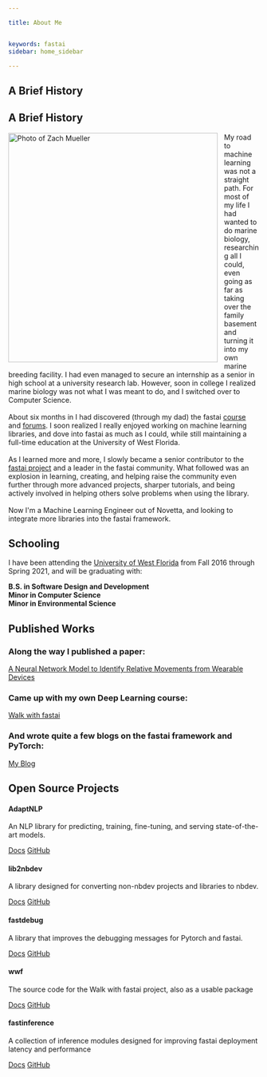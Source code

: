 ```yaml
---

title: About Me


keywords: fastai
sidebar: home_sidebar

---
```

## A Brief History

<div class="row">
    <div class="panel panel-default text-center">
        <h2>A Brief History</h2>
    <img src="/assets/images/portrait.png" alt="Photo of Zach Mueller" style="width:420px;height:460px; padding: 0px 10px 0px 0px" align="left">
    My road to machine learning was not a straight path. For most of my life I had wanted to do marine biology, researching all I could, even going as far as taking over the family basement and turning it into my own marine breeding facility. I had even managed to secure an internship as a senior in high school at a university research lab. However, soon in college I realized marine biology was not what I was meant to do, and I switched over to Computer Science.<br><br>About six months in I had discovered (through my dad) the fastai <a href="https://course.fast.ai">course</a> and <a href="https://forums.fast.ai">forums</a>. I soon realized I really enjoyed working on machine learning libraries, and dove into fastai as much as I could, while still maintaining a full-time education at the University of West Florida. <br><br>As I learned more and more, I slowly became a senior contributor to the <a href="https://github.com/fastai/fastai">fastai project</a> and a leader in the fastai community. What followed was an explosion in learning, creating, and helping raise the community even further through more advanced projects, sharper tutorials, and being actively involved in helping others solve problems when using the library. <br><br>Now I'm a Machine Learning Engineer out of Novetta, and looking to integrate more libraries into the fastai framework.
    </div>
</div>

<div class="row">
    <div class="panel panel-default text-center">
             <h2>Schooling</h2>
             <p>I have been attending the <a href="https://uwf.edu/">University of West Florida</a> from Fall 2016 through Spring 2021, and will be graduating with:</p>
         <span class="fa-stack fa-1x">
               <i class="fa fa-circle fa-stack-2x text-primary"></i>
               <i class="fa fa-hand-o-right fa-stack-1x fa-inverse"></i>
         </span>
        <b>B.S. in Software Design and Development</b>
        <br>
        <span class="fa-stack fa-1x">
               <i class="fa fa-circle fa-stack-2x text-primary"></i>
               <i class="fa fa-hand-o-right fa-stack-1x fa-inverse"></i>
         </span>
        <b>Minor in Computer Science</b>
        <br>
        <span class="fa-stack fa-1x">
               <i class="fa fa-circle fa-stack-2x text-primary"></i>
               <i class="fa fa-hand-o-right fa-stack-1x fa-inverse"></i>
         </span>
        <b>Minor in Environmental Science</b>
        <br>
        <h2>Published Works</h2>
        <h3>Along the way I published a paper:</h3>
        <span class="fa-stack fa-1x">
               <i class="fa fa-circle fa-stack-2x text-primary"></i>
               <i class="fa fa-book fa-stack-1x fa-inverse"></i>
         </span>
        <a href="https://ieeexplore.ieee.org/document/9368261">A Neural Network Model to Identify Relative Movements from Wearable Devices</a>
        <h3>Came up with my own Deep Learning course:</h3>
        <span class="fa-stack fa-1x">
               <i class="fa fa-circle fa-stack-2x text-primary"></i>
               <i class="fa fa-pencil fa-stack-1x fa-inverse"></i>
         </span>
        <a href="https://walkwithfastai.com/Introduction">Walk with fastai</a>
        <h3>And wrote quite a few blogs on the fastai framework and PyTorch:</h3>
        <span class="fa-stack fa-1x">
               <i class="fa fa-circle fa-stack-2x text-primary"></i>
               <i class="fa fa-bookmark fa-stack-1x fa-inverse"></i>
         </span>
        <a href="https://muellerzr.github.io/fastblog">My Blog</a>
        <div class="row">
         <div class="col-lg-12">
             <h2 class="page-header">Open Source Projects</h2>
         </div>
         <div class="col-md-3 col-sm-6">
             <div class="panel panel-default text-center">
                 <div class="panel-heading">
                     <span class="fa-stack fa-5x">
                           <i class="fa fa-circle fa-stack-2x text-primary"></i>
                           <i class="fa fa-language fa-stack-1x fa-inverse"></i>
                     </span>
                 </div>
                 <div class="panel-body">
                     <h4>AdaptNLP</h4>
                     <p>An NLP library for predicting, training, fine-tuning, and serving state-of-the-art models.</p>
                     <a href="https://novetta.github.io/adaptnlp" class="btn btn-primary">Docs</a>
                     <a href="https://github.com/novetta/adaptnlp" class="btn btn-primary">GitHub</a>
                 </div>
             </div>
         </div>
        <div class="col-md-3 col-sm-6">
             <div class="panel panel-default text-center">
                 <div class="panel-heading">
                     <span class="fa-stack fa-5x">
                           <i class="fa fa-circle fa-stack-2x text-primary"></i>
                           <i class="fa fa-book fa-stack-1x fa-inverse"></i>
                     </span>
                 </div>
                 <div class="panel-body">
                     <h4>lib2nbdev</h4>
                     <p>A library designed for converting non-nbdev projects and libraries to nbdev.</p>
                     <a href="https://novetta.github.io/lib2nbdev" class="btn btn-primary">Docs</a>
                     <a href="https://github.com/novetta/lib2nbdev" class="btn btn-primary">GitHub</a>
                 </div>
             </div>
         </div>
        <div class="col-md-3 col-sm-6">
             <div class="panel panel-default text-center">
                 <div class="panel-heading">
                     <span class="fa-stack fa-5x">
                           <i class="fa fa-circle fa-stack-2x text-primary"></i>
                           <i class="fa fa-bug fa-stack-1x fa-inverse"></i>
                     </span>
                 </div>
                 <div class="panel-body">
                     <h4>fastdebug</h4>
                     <p>A library that improves the debugging messages for Pytorch and fastai.</p>
                     <a href="https://muellerzr.github.io/fastdebug" class="btn btn-primary">Docs</a>
                     <a href="https://github.com/muellerzr/fastdebug" class="btn btn-primary">GitHub</a>
                 </div>
             </div>
         </div>
        <div class="col-md-3 col-sm-6">
             <div class="panel panel-default text-center">
                 <div class="panel-heading">
                     <span class="fa-stack fa-5x">
                           <i class="fa fa-circle fa-stack-2x text-primary"></i>
                           <i class="fa fa-tree fa-stack-1x fa-inverse"></i>
                     </span>
                 </div>
                 <div class="panel-body">
                     <h4>wwf</h4>
                     <p>The source code for the Walk with fastai project, also as a usable package</p>
                     <a href="https://walkwithfastai.com" class="btn btn-primary">Docs</a>
                     <a href="https://github.com/walkwithfastai/walkwithfastai.github.io" class="btn btn-primary">GitHub</a>
                 </div>
             </div>
         </div>
        <div class="col-md-3 col-sm-6">
             <div class="panel panel-default text-center">
                 <div class="panel-heading">
                     <span class="fa-stack fa-5x">
                           <i class="fa fa-circle fa-stack-2x text-primary"></i>
                           <i class="fa fa-tree fa-stack-1x fa-inverse"></i>
                     </span>
                 </div>
                 <div class="panel-body">
                     <h4>fastinference</h4>
                     <p>A collection of inference modules designed for improving fastai deployment latency and performance</p>
                     <a href="https://muellerzr.github.io/fastinference" class="btn btn-primary">Docs</a>
                     <a href="https://github.com/muellerzr/fastinference" class="btn btn-primary">GitHub</a>
                 </div>
             </div>
         </div>
</div>
        
</div>